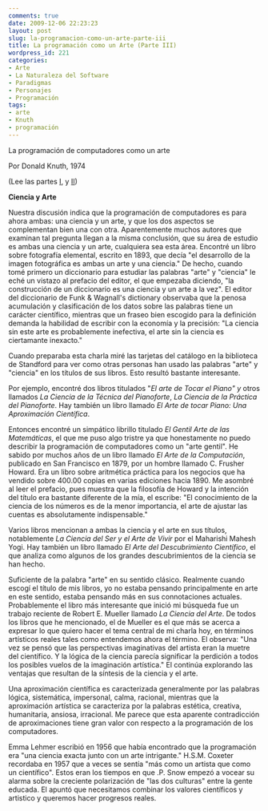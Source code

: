 ```yaml
---
comments: true
date: 2009-12-06 22:23:23
layout: post
slug: la-programacion-como-un-arte-parte-iii
title: La programación como un Arte (Parte III)
wordpress_id: 221
categories:
- Arte
- La Naturaleza del Software
- Paradigmas
- Personajes
- Programación
tags:
- arte
- Knuth
- programación
---
```


La programación de computadores como un arte

Por Donald Knuth, 1974

(Lee las partes [I](http://www.lnds.net/2009/12/la-programacion-como-un-arte-parte-i.html), y [II](http://www.lnds.net/2009/12/lla-programacion-como-un-arte-parte-ii.html))

**Ciencia y Arte**

Nuestra discusión indica que la programación de computadores es para ahora ambas: una ciencia y un arte, y que los dos aspectos se complementan bien una con otra. Aparentemente muchos autores que examinan tal pregunta llegan a la misma conclusión, que su área de estudio es ambas una ciencia y un arte, cualquiera sea esta área. Encontré un libro sobre fotografía elemental, escrito en 1893, que decía "el desarrollo de la imagen fotográfica es ambas un arte y una ciencia." De hecho, cuando tomé primero un diccionario para estudiar las palabras "arte" y "ciencia" le eché un vistazo al prefacio del editor, el que empezaba diciendo, "la construcción de un diccionario es una ciencia y un arte a la vez". El editor del diccionario de Funk & Wagnall's dictionary observaba que la penosa acumulación y clasificación de los datos sobre las palabras tiene un carácter científico, mientras que un fraseo bien escogido para la definición demanda la habilidad de escribir con la economía y la precisión: "La ciencia sin este arte es probablemente inefectiva, el arte sin la ciencia es ciertamante inexacto."

Cuando preparaba esta charla miré las tarjetas del catálogo en la biblioteca de Standford para ver como otras personas han usado las palabras "arte" y "ciencia" en los títulos de sus libros. Esto resultó bastante interesante.

Por ejemplo, encontré dos libros titulados "_El arte de Tocar el Piano" y_ otros llamados _La Ciencia de la Técnica del Pianoforte_, _La Ciencia de la Práctica del Pianoforte_. Hay también un libro llamado _El Arte de tocar Piano: Una Aproximación Científica_.

Entonces encontré un simpático librillo titulado _El Gentil Arte de las Matemáticas_, el que me puso algo tristre ya que honestamente no puedo describir la programación de computadores como un "arte gentil". He sabido por muchos años de un libro llamado _El Arte de la Computación_, publicado en San Francisco en 1879, por un hombre llamado C. Frusher Howard. Era un libro sobre aritmética práctica para los negocios que ha vendido sobre 400.00 copias en varias ediciones hacia 1890. Me asombré al leer el prefacio, pues muestra que la filosofía de Howard y la intención del título era bastante diferente de la mía, el escribe: "El conocimiento de la ciencia de los números es de la menor importancia, el arte de ajustar las cuentas es absolutamente indispensable."

Varios libros mencionan a ambas la ciencia y el arte en sus títulos, notablemente _La Ciencia del Ser y el Arte de Vivir_ por el Maharishi Mahesh Yogi. Hay también un libro llamado _El Arte del Descubrimiento Científico_, el que analiza como algunos de los grandes descubrimientos de la ciencia se han hecho.  
  


Suficiente de la palabra "arte" en su sentido clásico. Realmente cuando escogí el título de mis libros, yo no estaba pensando principalmente en arte en este sentido, estaba pensando más en sus connotaciones actuales. Probablemente el libro más interesante que inició mi búsqueda fue un trabajo reciente de Robert E. Mueller llamado _La Ciencia del Arte_. De todos los libros que he mencionado, el de Mueller es el que más se acerca a expresar lo que quiero hacer el tema central de mi charla hoy, en términos artísticos reales tales como entendemos ahora el término. El observa: "Una vez se pensó que las perspectivas imaginativas del artista eran la muetre del científico. Y la lógica de la ciencia parecía significar la perdición a todos los posibles vuelos de la imaginación artística." El continúa explorando las ventajas que resultan de la síntesis de la ciencia y el arte.

Una aproximación científica es caracterizada generalmente por las palabras lógica, sistemática, impersonal, calma, racional, mientras que la aproximación artística se caracteriza por la palabras estética, creativa, humanitaria, ansiosa, irracional. Me parece que esta aparente contradicción de aproximaciones tiene gran valor con respecto a la programación de los computadores.

Emma Lehmer escribió en 1956 que había encontrado que  la programación era "una ciencia exacta junto con un arte intrigante." H.S.M. Coxeter recordaba en 1957 que a veces se sentía "más como un artista que como un científico".  Estos eran los tiempos en que .P. Snow empezó a vocear su alarma sobre la creciente polarización de "las dos culturas" entre la gente educada. El apuntó que necesitamos combinar los valores científicos y artistico y queremos hacer progresos reales.




